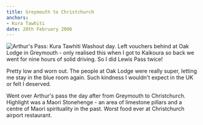```yaml
---
title: Greymouth to Christchurch
anchors:
- Kura Tawhiti
date: 28th February 2006
---
```

![Arthur's Pass: Kura Tawhiti](kura_tawhiti.jpg)
Washout day. Left vouchers behind at Oak Lodge in Greymouth - only realised this when I got to Kaikoura so back we went for nine hours of solid driving. So I did Lewis Pass twice!

Pretty low and worn out. The people at Oak Lodge were really super, letting me stay in the blue room again. Such kindness I wouldn't expect in the UK or felt I deserved.

Went over Arthur's pass the day after from Greymouth to Christchurch. Highlight was a Maori Stonehenge - an area of limestone pillars and a centre of Maori spirituality in the past. Worst food ever at Christchurch airport restaurant.
